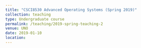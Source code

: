 ```yaml
---
title: "CSCI8530 Advanced Operating Systems (Spring 2019)"
collection: teaching
type: Undergraduate course
permalink: /teaching/2019-spring-teaching-2
venue: UNO
date: 2019-01-10
location: 
---
```


